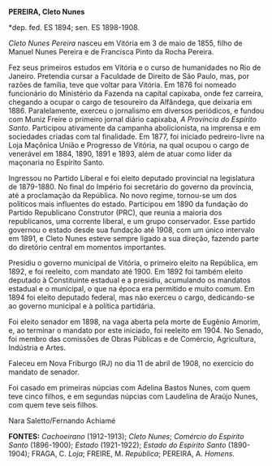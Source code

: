 **PEREIRA, Cleto Nunes**

\*dep. fed. ES 1894; sen. ES 1898-1908.

*Cleto Nunes Pereira* nasceu em Vitória em 3 de maio de 1855, filho de
Manuel Nunes Pereira e de Francisca Pinto da Rocha Pereira.

Fez seus primeiros estudos em Vitória e o curso de humanidades no Rio de
Janeiro. Pretendia cursar a Faculdade de Direito de São Paulo, mas, por
razões de família, teve que voltar para Vitória. Em 1876 foi nomeado
funcionário do Ministério da Fazenda na capital capixaba, onde fez
carreira, chegando a ocupar o cargo de tesoureiro da Alfândega, que
deixaria em 1886. Paralelamente, exerceu o jornalismo em diversos
periódicos, e fundou com Muniz Freire o primeiro jornal diário capixaba,
*A Província do Espírito Santo*. Participou ativamente da campanha
abolicionista, na imprensa e em sociedades criadas com tal finalidade.
Em 1877, foi iniciado pedreiro-livre na Loja Maçônica União e Progresso
de Vitória, na qual ocupou o cargo de venerável em 1884, 1890, 1891 e
1893, além de atuar como líder da maçonaria no Espírito Santo.

Ingressou no Partido Liberal e foi eleito deputado provincial na
legislatura de 1879-1880. No final do Império foi secretário do governo
da província, até a proclamação da República. No novo regime, tornou-se
um dos políticos mais influentes do estado. Participou em 1890 da
fundação do Partido Republicano Construtor (PRC), que reunia a maioria
dos republicanos, uma corrente liberal, e um grupo conservador. Esse
partido governou o estado desde sua fundação até 1908, com um único
intervalo em 1891, e Cleto Nunes esteve sempre ligado a sua direção,
fazendo parte do diretório central em momentos importantes.

Presidiu o governo municipal de Vitória, o primeiro eleito na República,
em 1892, e foi reeleito, com mandato até 1900. Em 1892 foi também eleito
deputado à Constituinte estadual e a presidiu, acumulando os mandatos
estadual e o municipal, o que na época era permitido e muito comum. Em
1894 foi eleito deputado federal, mas não exerceu o cargo, dedicando-se
ao governo municipal e à política partidária.

Foi eleito senador em 1898, na vaga aberta pela morte de Eugênio Amorim,
e, ao terminar o mandato por este iniciado, foi reeleito em 1904. No
Senado, foi membro das comissões de Obras Públicas e de Comércio,
Agricultura, Indústria e Artes.

Faleceu em Nova Friburgo (RJ) no dia 11 de abril de 1908, no exercício
do mandato de senador.

Foi casado em primeiras núpcias com Adelina Bastos Nunes, com quem teve
cinco filhos, e em segundas núpcias com Laudelina de Araújo Nunes, com
quem teve seis filhos.

Nara Saletto/Fernando Achiamé

**FONTES:** *Cachoeirano* (1912-1913); *Cleto Nunes*; *Comércio do
Espírito Santo* (1896-1900); *Estado* (1921-1922); *Estado do Espírito
Santo* (1890-1904); FRAGA, C. *Loja*; FREIRE, M. *República*; PEREIRA,
A. *Homens*.
